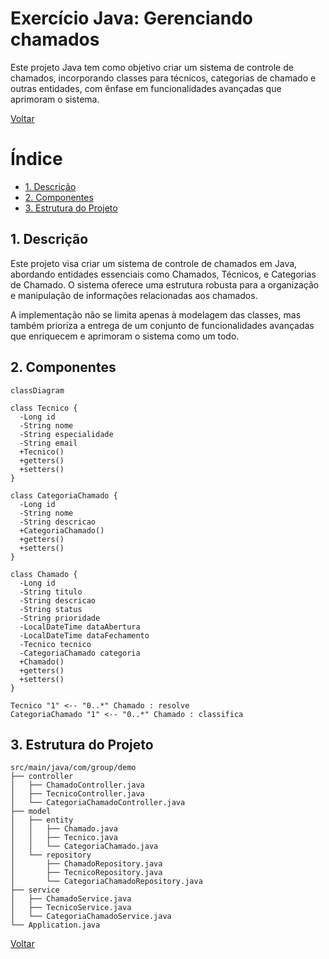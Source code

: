 # Exercício Java: Gerenciando chamados

Este projeto Java tem como objetivo criar um sistema de controle de chamados, incorporando classes para técnicos, categorias de chamado e outras entidades, com ênfase em funcionalidades avançadas que aprimoram o sistema.

[Voltar](../../../README.md)

# Índice

<!-- TOC -->

- [1. Descrição](#1-descri%C3%A7%C3%A3o)
- [2. Componentes](#2-componentes)
- [3. Estrutura do Projeto](#3-estrutura-do-projeto)

<!-- /TOC -->

## 1. Descrição

Este projeto visa criar um sistema de controle de chamados em Java, abordando entidades essenciais como Chamados, Técnicos, e Categorias de Chamado. O sistema oferece uma estrutura robusta para a organização e manipulação de informações relacionadas aos chamados.

A implementação não se limita apenas à modelagem das classes, mas também prioriza a entrega de um conjunto de funcionalidades avançadas que enriquecem e aprimoram o sistema como um todo.

## 2. Componentes

```mermaid
classDiagram

class Tecnico {
  -Long id
  -String nome
  -String especialidade
  -String email
  +Tecnico()
  +getters()
  +setters()
}

class CategoriaChamado {
  -Long id
  -String nome
  -String descricao
  +CategoriaChamado()
  +getters()
  +setters()
}

class Chamado {
  -Long id
  -String titulo
  -String descricao
  -String status
  -String prioridade
  -LocalDateTime dataAbertura
  -LocalDateTime dataFechamento
  -Tecnico tecnico
  -CategoriaChamado categoria
  +Chamado()
  +getters()
  +setters()
}

Tecnico "1" <-- "0..*" Chamado : resolve
CategoriaChamado "1" <-- "0..*" Chamado : classifica
```

## 3. Estrutura do Projeto

```
src/main/java/com/group/demo
├── controller
│   ├── ChamadoController.java
│   ├── TecnicoController.java
│   └── CategoriaChamadoController.java
├── model
│   ├── entity
│   │   ├── Chamado.java
│   │   ├── Tecnico.java
│   │   └── CategoriaChamado.java
│   └── repository
│       ├── ChamadoRepository.java
│       ├── TecnicoRepository.java
│       └── CategoriaChamadoRepository.java
├── service
│   ├── ChamadoService.java
│   ├── TecnicoService.java
│   └── CategoriaChamadoService.java
└── Application.java
```

[Voltar](../../../README.md)
